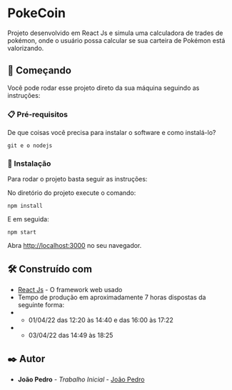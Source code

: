 # PokeCoin

Projeto desenvolvido em React Js e simula uma calculadora de trades de pokémon, onde o usuário possa
calcular se sua carteira de Pokémon está valorizando.

## 🚀 Começando

Você pode rodar esse projeto direto da sua máquina seguindo as instruções:

### 📋 Pré-requisitos

De que coisas você precisa para instalar o software e como instalá-lo?

```
git e o nodejs
```

### 🔧 Instalação

Para rodar o projeto basta seguir as instruções:

No diretório do projeto execute o comando:
```
npm install
```

E em seguida:

```
npm start
```

Abra [http://localhost:3000](http://localhost:3000) no seu navegador.


## 🛠️ Construído com

* [React Js](https://pt-br.reactjs.org/) - O framework web usado
* Tempo de produção em aproximadamente 7 horas dispostas da seguinte forma:
* * 01/04/22 das 12:20 às 14:40 e das 16:00 às 17:22
* * 03/04/22 das 14:49 às 18:25

## ✒️ Autor

* **João Pedro** - *Trabalho Inicial* - [João Pedro](https://github.com/Smylle3)
